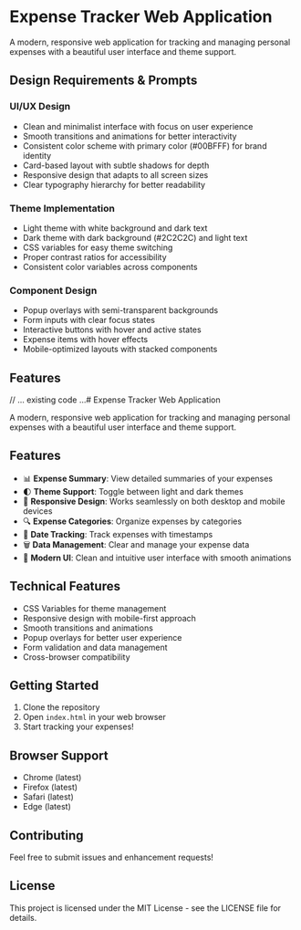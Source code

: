 # Expense Tracker Web Application

A modern, responsive web application for tracking and managing personal expenses with a beautiful user interface and theme support.

## Design Requirements & Prompts

### UI/UX Design
- Clean and minimalist interface with focus on user experience
- Smooth transitions and animations for better interactivity
- Consistent color scheme with primary color (#00BFFF) for brand identity
- Card-based layout with subtle shadows for depth
- Responsive design that adapts to all screen sizes
- Clear typography hierarchy for better readability

### Theme Implementation
- Light theme with white background and dark text
- Dark theme with dark background (#2C2C2C) and light text
- CSS variables for easy theme switching
- Proper contrast ratios for accessibility
- Consistent color variables across components

### Component Design
- Popup overlays with semi-transparent backgrounds
- Form inputs with clear focus states
- Interactive buttons with hover and active states
- Expense items with hover effects
- Mobile-optimized layouts with stacked components

## Features

// ... existing code ...# Expense Tracker Web Application

A modern, responsive web application for tracking and managing personal expenses with a beautiful user interface and theme support.

## Features

- 📊 **Expense Summary**: View detailed summaries of your expenses
- 🌓 **Theme Support**: Toggle between light and dark themes
- 📱 **Responsive Design**: Works seamlessly on both desktop and mobile devices
- 🔍 **Expense Categories**: Organize expenses by categories
- 📅 **Date Tracking**: Track expenses with timestamps
- 🗑️ **Data Management**: Clear and manage your expense data
- 🎨 **Modern UI**: Clean and intuitive user interface with smooth animations

## Technical Features

- CSS Variables for theme management
- Responsive design with mobile-first approach
- Smooth transitions and animations
- Popup overlays for better user experience
- Form validation and data management
- Cross-browser compatibility

## Getting Started

1. Clone the repository
2. Open `index.html` in your web browser
3. Start tracking your expenses!

## Browser Support

- Chrome (latest)
- Firefox (latest)
- Safari (latest)
- Edge (latest)

## Contributing

Feel free to submit issues and enhancement requests!

## License

This project is licensed under the MIT License - see the LICENSE file for details.
